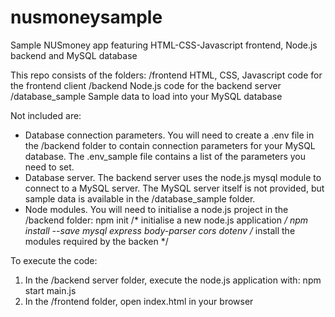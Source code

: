 # nusmoneysample
Sample NUSmoney app featuring HTML-CSS-Javascript frontend, Node.js backend and MySQL database

This repo consists of the folders:
/frontend         HTML, CSS, Javascript code for the frontend client
/backend          Node.js code for the backend server
/database_sample  Sample data to load into your MySQL database

Not included are:
- Database connection parameters. You will need to create a .env file in the /backend folder to contain connection parameters for your MySQL database. The .env_sample file contains a list of the parameters you need to set.
- Database server. The backend server uses the node.js mysql module to connect to a MySQL server. The MySQL server itself is not provided, but sample data is available in the /database_sample folder.
- Node modules. You will need to initialise a node.js project in the /backend folder:
        npm init      /* initialise a new node.js application */
        npm install --save mysql express body-parser cors dotenv    /* install the modules required by the backen */
        
To execute the code:
1. In the /backend server folder, execute the node.js application with: npm start main.js
2. In the /frontend folder, open index.html in your browser
